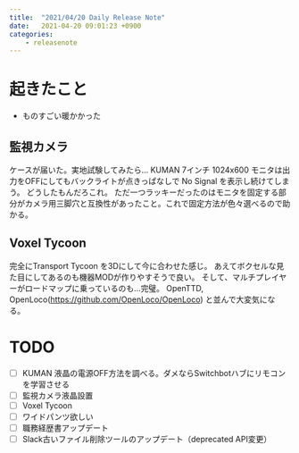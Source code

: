 ```yaml
---
title:  "2021/04/20 Daily Release Note"
date:   2021-04-20 09:01:23 +0900
categories:
    - releasenote
---
```

# 起きたこと

* ものすごい暖かかった

## 監視カメラ

ケースが届いた。実地試験してみたら…
KUMAN 7インチ 1024x600 モニタは出力をOFFにしてもバックライトが点きっぱなしで No Signal を表示し続けてしまう。
どうしたもんだろこれ。
ただ一つラッキーだったのはモニタを固定する部分がカメラ用三脚穴と互換性があったこと。これで固定方法が色々選べるので助かる。

## Voxel Tycoon

完全にTransport Tycoon を3Dにして今に合わせた感じ。
あえてボクセルな見た目にしてあるのも機器MODが作りやすそうで良い。
そして、マルチプレイヤーがロードマップに乗っているのも…完璧。
OpenTTD, OpenLoco(https://github.com/OpenLoco/OpenLoco) と並んで大変気になる。

# TODO 

- [ ] KUMAN 液晶の電源OFF方法を調べる。ダメならSwitchbotハブにリモコンを学習させる
- [ ] 監視カメラ液晶設置
- [ ] Voxel Tycoon
- [ ] ワイドパンツ欲しい
- [ ] 職務経歴書アップデート
- [ ] Slack古いファイル削除ツールのアップデート（deprecated API変更）